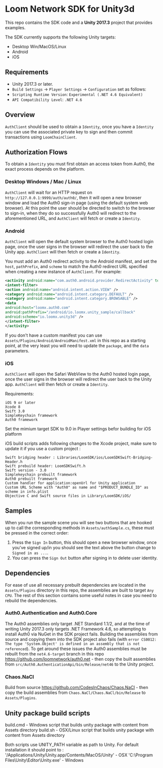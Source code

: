 # Loom Network SDK for Unity3d

This repo contains the SDK code and a **Unity 2017.3** project that provides examples.

The SDK currently supports the following Unity targets:
- Desktop Win/MacOS/Linux
- Android
- iOS


## Requirements

- Unity 2017.3 or later.
- `Build Settings` -> `Player Settings` -> `Configuration` set as follows:
- `Scripting Runtime Version`: `Experimental (.NET 4.6 Equivalent)`
- `API Compatibility Level`: `.NET 4.6`

## Overview

`AuthClient` should be used to obtain a `Identity`, once you have a `Identity` you
can use the associated private key to sign and then commit transactions using `LoomChainClient`.

## Authorization Flows

To obtain a `Identity` you must first obtain an access token from Auth0, the exact process
depends on the platform.

### Desktop Windows / Mac / Linux

`AuthClient` will wait for an HTTP request on `http://127.0.0.1:9999/auth/auth0/`, then it will
open a new browser window and load the Auth0 sign-in page (using the default system web browser).
At this point the user should be directed to switch to the browser to sign-in, when they do so
successfully Auth0 will redirect to the aforementioned URL, and `AuthClient` will fetch or
create a `Identity`.

### Android

`AuthClient` will open the default system browser to the Auth0 hosted login page, once the user
signs in the browser will redirect the user back to the Unity app. `AuthClient` will then fetch
or create a `Identity`.

You must add an Auth0 redirect activity to the Android manifest, and set the `host`, `pathPrefix`,
and `scheme` to match the Auth0 redirect URL specified when creating a new instance of `AuthClient`.
For example:

```xml
<activity android:name="com.auth0.android.provider.RedirectActivity" tools:node="replace">
<intent-filter>
<action android:name="android.intent.action.VIEW" />
<category android:name="android.intent.category.DEFAULT" />
<category android:name="android.intent.category.BROWSABLE" />
<data
android:host="loomx.auth0.com"
android:pathPrefix="/android/io.loomx.unity_sample/callback"
android:scheme="io.loomx.unity3d" />
</intent-filter>
</activity>
```

If you don't have a custom manifest you can use `Assets/Plugins/Android/AndroidManifest.xml` in
this repo as a starting point, at the very least you will need to update the `package`, and the
`data` parameters.

### iOS

`AuthClient` will open the Safari WebView to the Auth0 hosted login page, once the user
signs in the browser will redirect the user back to the Unity app. `AuthClient` will then fetch
or create a `Identity`.

Requirements:

    iOS 9 or later
    Xcode 8
    Swift 3.0
    SimpleKeychain framework
    Auth0 framework

Set the mimium target SDK to 9.0 in Player settings befor building for iOS platform

iOS build scripts adds following changes to the Xcode project, make sure to update it if you use a custom project :

    Swift bridging header : Libraries/LoomSDK/ios/LoomSDKSwift-Bridging-Header.h
    Swift prebuild header: LoomSDKSwift.h
    Swift version - 3.0
    Simplekeychain prebuilt framework
    Auth0 prebuilt framework
    Custom handler for application:openUrl for Unity application 
    Custom URL Scheme with "Auth0" as name and "$PRODUCT_BUNDLE_ID" as scheme in info.plist
    Objective C and Swift source files in Library/LoomSDK/iOS/


## Samples


When you run the sample scene you will see two buttons that are hooked up to call the
corresponding methods in `Assets/authSample.cs`, these must be pressed in the correct order:
1. Press the `Sign In` button, this should open a new browser window, once you've signed up/in
you should see the text above the button change to `Signed in as ...`.
3. You can press the `Sign Out` button after signing in to delete user identity. 

## Dependencies

For ease of use all necessary prebuilt dependencies are located in the `Assets/Plugins` directory in
this repo, the assemblies are built to target `Any CPU`. The rest of this section contains some
useful notes in case you need to rebuild the dependencies.

### Auth0.Authentication and Auth0.Core

The Auth0 assemblies only target .NET Standard 1.1/2, and at the time of writing Unity 2017.3 only
targets .NET Framework 4.6, so attempting to install Auth0 via NuGet in the SDK project fails.
Building the assemblies from source and copying them into the SDK project also fails
(with `error CS0012: The type 'System.Object' is defined in an assembly that is not referenced`).
To get around these issues the Auth0 assemblies must be rebuilt from the `net4.6-target`
branch in this repo https://github.com/loomnetwork/auth0.net - then copy the built assemblies
from `src/Auth0.AuthenticationApi/bin/Release/net46` to the Unity project.

### Chaos.NaCl

Build from source https://github.com/CodesInChaos/Chaos.NaCl - then copy the build assemblies from
`Chaos.NaCl/Chaos.NaCl/bin/Release` to `Assets/Plugins`.


## Unity package build scripts

build.cmd - Windows script that builds unity package with content from Assets directory
build.sh - OSX/Linux script that builds unity package with content from Assets directory

Both scripts use UNITY_PATH variable as path to Unity. 
For default installation it should point to :
    '/Applications/Unity/Unity.app/Contents/MacOS/Unity' - OSX
    'C:\Program Files\Unity\Editor\Unity.exe' - Windows
    
    
    


